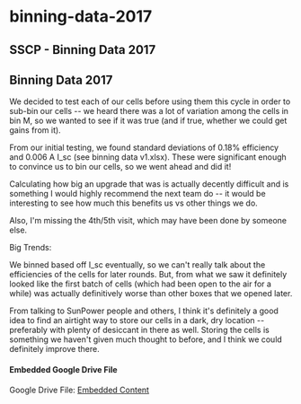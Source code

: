 # binning-data-2017

## SSCP - Binning Data 2017

## Binning Data 2017

We decided to test each of our cells before using them this cycle in order to sub-bin our cells -- we heard there was a lot of variation among the cells in bin M, so we wanted to see if it was true (and if true, whether we could get gains from it).&#x20;

From our initial testing, we found standard deviations of 0.18% efficiency and 0.006 A I\_sc (see binning data v1.xlsx). These were significant enough to convince us to bin our cells, so we went ahead and did it!

Calculating how big an upgrade that was is actually decently difficult and is something I would highly recommend the next team do -- it would be interesting to see how much this benefits us vs other things we do.&#x20;

Also, I'm missing the 4th/5th visit, which may have been done by someone else.&#x20;

Big Trends:

We binned based off I\_sc eventually, so we can't really talk about the efficiencies of the cells for later rounds. But, from what we saw it definitely looked like the first batch of cells (which had been open to the air for a while) was actually definitively worse than other boxes that we opened later.&#x20;

From talking to SunPower people and others, I think it's definitely a good idea to find an airtight way to store our cells in a dark, dry location -- preferably with plenty of desiccant in there as well. Storing the cells is something we haven't given much thought to before, and I think we could definitely improve there.&#x20;

#### Embedded Google Drive File

Google Drive File: [Embedded Content](https://drive.google.com/embeddedfolderview?id=15_3Eo0MMGZqAiyvIzg7ZNhFXLKzdO4Jq#list)

